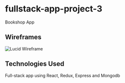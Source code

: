 # fullstack-app-project-3
Bookshop App

## Wireframes

![Lucid Wireframe](http://i.imgur.com/J9yXfvn.png)

## Technologies Used

Full-stack app using React, Redux, Express and Mongodb
